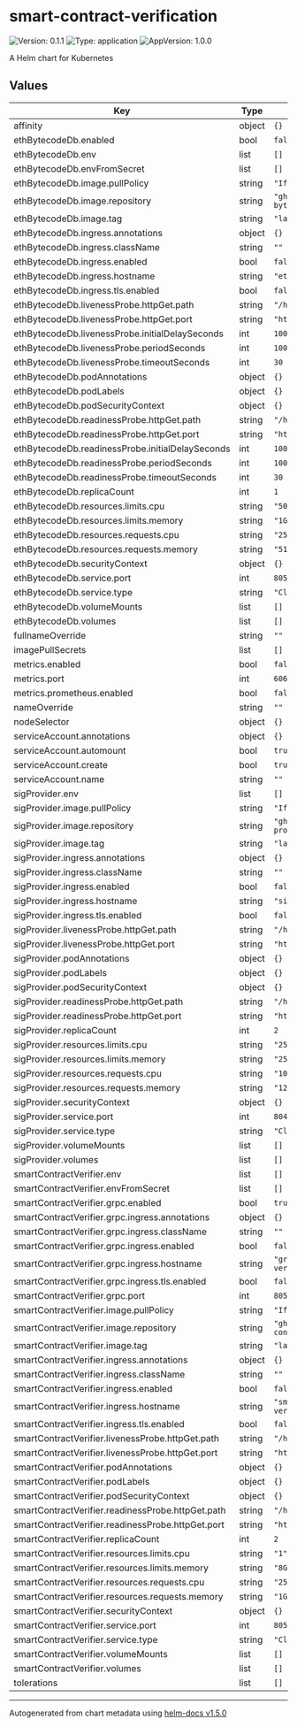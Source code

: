 # smart-contract-verification

![Version: 0.1.1](https://img.shields.io/badge/Version-0.1.1-informational?style=flat-square) ![Type: application](https://img.shields.io/badge/Type-application-informational?style=flat-square) ![AppVersion: 1.0.0](https://img.shields.io/badge/AppVersion-1.0.0-informational?style=flat-square)

A Helm chart for Kubernetes

## Values

| Key | Type | Default | Description |
|-----|------|---------|-------------|
| affinity | object | `{}` |  |
| ethBytecodeDb.enabled | bool | `false` |  |
| ethBytecodeDb.env | list | `[]` |  |
| ethBytecodeDb.envFromSecret | list | `[]` |  |
| ethBytecodeDb.image.pullPolicy | string | `"IfNotPresent"` |  |
| ethBytecodeDb.image.repository | string | `"ghcr.io/blockscout/eth-bytecode-db"` |  |
| ethBytecodeDb.image.tag | string | `"latest"` |  |
| ethBytecodeDb.ingress.annotations | object | `{}` |  |
| ethBytecodeDb.ingress.className | string | `""` |  |
| ethBytecodeDb.ingress.enabled | bool | `false` |  |
| ethBytecodeDb.ingress.hostname | string | `"eth-bytecode-db.local"` |  |
| ethBytecodeDb.ingress.tls.enabled | bool | `false` |  |
| ethBytecodeDb.livenessProbe.httpGet.path | string | `"/health?service="` |  |
| ethBytecodeDb.livenessProbe.httpGet.port | string | `"http"` |  |
| ethBytecodeDb.livenessProbe.initialDelaySeconds | int | `100` |  |
| ethBytecodeDb.livenessProbe.periodSeconds | int | `100` |  |
| ethBytecodeDb.livenessProbe.timeoutSeconds | int | `30` |  |
| ethBytecodeDb.podAnnotations | object | `{}` |  |
| ethBytecodeDb.podLabels | object | `{}` |  |
| ethBytecodeDb.podSecurityContext | object | `{}` |  |
| ethBytecodeDb.readinessProbe.httpGet.path | string | `"/health?service="` |  |
| ethBytecodeDb.readinessProbe.httpGet.port | string | `"http"` |  |
| ethBytecodeDb.readinessProbe.initialDelaySeconds | int | `100` |  |
| ethBytecodeDb.readinessProbe.periodSeconds | int | `100` |  |
| ethBytecodeDb.readinessProbe.timeoutSeconds | int | `30` |  |
| ethBytecodeDb.replicaCount | int | `1` |  |
| ethBytecodeDb.resources.limits.cpu | string | `"500m"` |  |
| ethBytecodeDb.resources.limits.memory | string | `"1Gi"` |  |
| ethBytecodeDb.resources.requests.cpu | string | `"250m"` |  |
| ethBytecodeDb.resources.requests.memory | string | `"512Mi"` |  |
| ethBytecodeDb.securityContext | object | `{}` |  |
| ethBytecodeDb.service.port | int | `8050` |  |
| ethBytecodeDb.service.type | string | `"ClusterIP"` |  |
| ethBytecodeDb.volumeMounts | list | `[]` |  |
| ethBytecodeDb.volumes | list | `[]` |  |
| fullnameOverride | string | `""` |  |
| imagePullSecrets | list | `[]` |  |
| metrics.enabled | bool | `false` |  |
| metrics.port | int | `6060` |  |
| metrics.prometheus.enabled | bool | `false` |  |
| nameOverride | string | `""` |  |
| nodeSelector | object | `{}` |  |
| serviceAccount.annotations | object | `{}` |  |
| serviceAccount.automount | bool | `true` |  |
| serviceAccount.create | bool | `true` |  |
| serviceAccount.name | string | `""` |  |
| sigProvider.env | list | `[]` |  |
| sigProvider.image.pullPolicy | string | `"IfNotPresent"` |  |
| sigProvider.image.repository | string | `"ghcr.io/blockscout/sig-provider"` |  |
| sigProvider.image.tag | string | `"latest"` |  |
| sigProvider.ingress.annotations | object | `{}` |  |
| sigProvider.ingress.className | string | `""` |  |
| sigProvider.ingress.enabled | bool | `false` |  |
| sigProvider.ingress.hostname | string | `"sig-provider.local"` |  |
| sigProvider.ingress.tls.enabled | bool | `false` |  |
| sigProvider.livenessProbe.httpGet.path | string | `"/health?service="` |  |
| sigProvider.livenessProbe.httpGet.port | string | `"http"` |  |
| sigProvider.podAnnotations | object | `{}` |  |
| sigProvider.podLabels | object | `{}` |  |
| sigProvider.podSecurityContext | object | `{}` |  |
| sigProvider.readinessProbe.httpGet.path | string | `"/health?service="` |  |
| sigProvider.readinessProbe.httpGet.port | string | `"http"` |  |
| sigProvider.replicaCount | int | `2` |  |
| sigProvider.resources.limits.cpu | string | `"250m"` |  |
| sigProvider.resources.limits.memory | string | `"256Mi"` |  |
| sigProvider.resources.requests.cpu | string | `"100m"` |  |
| sigProvider.resources.requests.memory | string | `"128Mi"` |  |
| sigProvider.securityContext | object | `{}` |  |
| sigProvider.service.port | int | `8043` |  |
| sigProvider.service.type | string | `"ClusterIP"` |  |
| sigProvider.volumeMounts | list | `[]` |  |
| sigProvider.volumes | list | `[]` |  |
| smartContractVerifier.env | list | `[]` |  |
| smartContractVerifier.envFromSecret | list | `[]` |  |
| smartContractVerifier.grpc.enabled | bool | `true` |  |
| smartContractVerifier.grpc.ingress.annotations | object | `{}` |  |
| smartContractVerifier.grpc.ingress.className | string | `""` |  |
| smartContractVerifier.grpc.ingress.enabled | bool | `false` |  |
| smartContractVerifier.grpc.ingress.hostname | string | `"grpc-smart-contract-verifier.local"` |  |
| smartContractVerifier.grpc.ingress.tls.enabled | bool | `false` |  |
| smartContractVerifier.grpc.port | int | `8051` |  |
| smartContractVerifier.image.pullPolicy | string | `"IfNotPresent"` |  |
| smartContractVerifier.image.repository | string | `"ghcr.io/blockscout/smart-contract-verifier"` |  |
| smartContractVerifier.image.tag | string | `"latest"` |  |
| smartContractVerifier.ingress.annotations | object | `{}` |  |
| smartContractVerifier.ingress.className | string | `""` |  |
| smartContractVerifier.ingress.enabled | bool | `false` |  |
| smartContractVerifier.ingress.hostname | string | `"smart-contract-verifier.local"` |  |
| smartContractVerifier.ingress.tls.enabled | bool | `false` |  |
| smartContractVerifier.livenessProbe.httpGet.path | string | `"/health?service="` |  |
| smartContractVerifier.livenessProbe.httpGet.port | string | `"http"` |  |
| smartContractVerifier.podAnnotations | object | `{}` |  |
| smartContractVerifier.podLabels | object | `{}` |  |
| smartContractVerifier.podSecurityContext | object | `{}` |  |
| smartContractVerifier.readinessProbe.httpGet.path | string | `"/health?service="` |  |
| smartContractVerifier.readinessProbe.httpGet.port | string | `"http"` |  |
| smartContractVerifier.replicaCount | int | `2` |  |
| smartContractVerifier.resources.limits.cpu | string | `"1"` |  |
| smartContractVerifier.resources.limits.memory | string | `"8Gi"` |  |
| smartContractVerifier.resources.requests.cpu | string | `"250m"` |  |
| smartContractVerifier.resources.requests.memory | string | `"1Gi"` |  |
| smartContractVerifier.securityContext | object | `{}` |  |
| smartContractVerifier.service.port | int | `8050` |  |
| smartContractVerifier.service.type | string | `"ClusterIP"` |  |
| smartContractVerifier.volumeMounts | list | `[]` |  |
| smartContractVerifier.volumes | list | `[]` |  |
| tolerations | list | `[]` |  |

----------------------------------------------
Autogenerated from chart metadata using [helm-docs v1.5.0](https://github.com/norwoodj/helm-docs/releases/v1.5.0)
